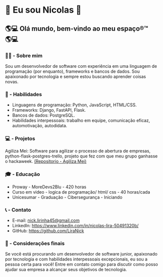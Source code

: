 # 👋 Eu sou Nicolas 👋

## 🌎‎‍💻 Olá mundo, bem-vindo ao meu espaço®™ 🌎‎‍💻

### 👨‍💻 - Sobre mim
Sou um desenvolvedor de software com experiência em uma linguagem de programação (por enquanto), frameworks e bancos de dados. Sou apaixonado por tecnologia e sempre estou buscando aprender coisas novas.

### 🚀 - Habilidades
- Linguagens de programação: Python, JavaScript, HTML/CSS.
- Frameworks: Django, FastAPI, Flask.
- Bancos de dados: PostgreSQL.
- Habilidades interpessoais: trabalho em equipe, comunicação eficaz, automotivação, autodidata.
 
### 💻 - Projetos
Agiliza Mei: Software para agilizar o processo de abertura de empresas, python-flask-postgres-trello, projeto que fez com que meu grupo ganhasse o hackaweek.  [(Repositorio - Agiliza Mei)](https://github.com/DevLira/Pyninjas)

### 🎓 - Educação
- Proway - MoreDevs2Blu - 420 horas
- Curso em video - logica de programação/ html/ css - 40 horas/cada
- Unicesumar - Graduação - Cibersegurança - Iniciando

### 📞 - Contato
- E-mail: nick.lirinha45@gmail.com 
- LinkedIn: https://www.linkedin.com/in/nicolas-lira-50491320b/
- GitHub: https://github.com/LiraNick

### 🚀 - Considerações finais
Se você está procurando um desenvolvedor de software junior, apaixonado por tecnologia e com habilidades interpessoais excepcionais, eu sou a pessoa certa para você! Entre em contato comigo para discutir como posso ajudar sua empresa a alcançar seus objetivos de tecnologia.
 
